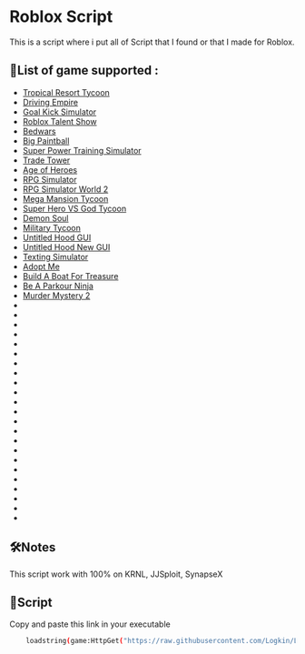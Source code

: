 # Roblox Script

This is a script where i put all of Script that I found or that I made for Roblox. 




## 🚀List of game supported :

- [Tropical Resort Tycoon](https://www.roblox.com/games/5534174456/Tropical-Resort-Tycoon)
- [Driving Empire](https://www.roblox.com/games/3351674303/BIG-UPDATE-Driving-Empire)
- [Goal Kick Simulator](https://www.roblox.com/games/9281034297/UPD-X5-3-Goal-Kick-Simulator)
- [Roblox Talent Show](https://www.roblox.com/games/10851599/Roblox-Talent-Show)
- [Bedwars](https://www.roblox.com/games/6872265039/BedWars-PENGUIN-SURVIVAL)
- [Big Paintball](https://www.roblox.com/games/3527629287/BIG-Paintball)
- [Super Power Training Simulator](https://www.roblox.com/games/2202352383/Super-Power-Training-Simulator)
- [Trade Tower](https://www.roblox.com/games/5023820864/Trade-Tower)
- [Age of Heroes](https://www.roblox.com/games/4866692557/Age-of-Heroes)
- [RPG Simulator](https://www.roblox.com/games/2990100290/T6-UPD-20-RPG-Simulator)
- [RPG Simulator World 2](https://www.roblox.com/games/4628853904/World-2)
- [Mega Mansion Tycoon](https://www.roblox.com/games/8328351891/LIMITED-Mega-Mansion-Tycoon)
- [Super Hero VS God Tycoon](https://www.roblox.com/games/7424863999/Super-Hero-VS-God-Tycoon)
- [Demon Soul](https://www.roblox.com/games/8069117419/UPD3-4-Demon-Soul-Simulator)
- [Military Tycoon](https://www.roblox.com/games/7180042682/BLACKHAWK-Military-Tycoon)
- [Untitled Hood GUI](https://www.roblox.com/games/7800644383/Untitled-Hood)
- [Untitled Hood New GUI](https://www.roblox.com/games/9183932460/Untitled-Hood)
- [Texting Simulator](https://www.roblox.com/games/2580982329/UPDATE-Texting-Simulator)
- [Adopt Me](https://www.roblox.com/games/920587237/Adopt-Me)
- [Build A Boat For Treasure](https://www.roblox.com/games/537413528/Build-A-Boat-For-Treasure)
- [Be A Parkour Ninja](https://www.roblox.com/games/147848991/Be-A-Parkour-Ninja)
- [Murder Mystery 2](https://www.roblox.com/games/142823291/Murder-Mystery-2)
- []()
- []()
- []()
- []()
- []()
- []()
- []()
- []()
- []()
- []()
- []()
- []()
- []()
- []()
- []()
- []()
- []()
- []()
- []()
- []()
- []()
- []()
- []()



## 🛠Notes

This script work with 100% on KRNL, JJSploit, SynapseX


## 🔗Script

Copy and paste this link in your executable

```bash
    loadstring(game:HttpGet("https://raw.githubusercontent.com/Logkin/LogkinRobloxScriptHub/main/guiscript.txt"))()
```
